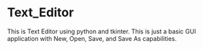 # Text_Editor
This is Text Editor using python and tkinter.
This is just a basic GUI application with New, Open, Save, and Save As capabilities.
